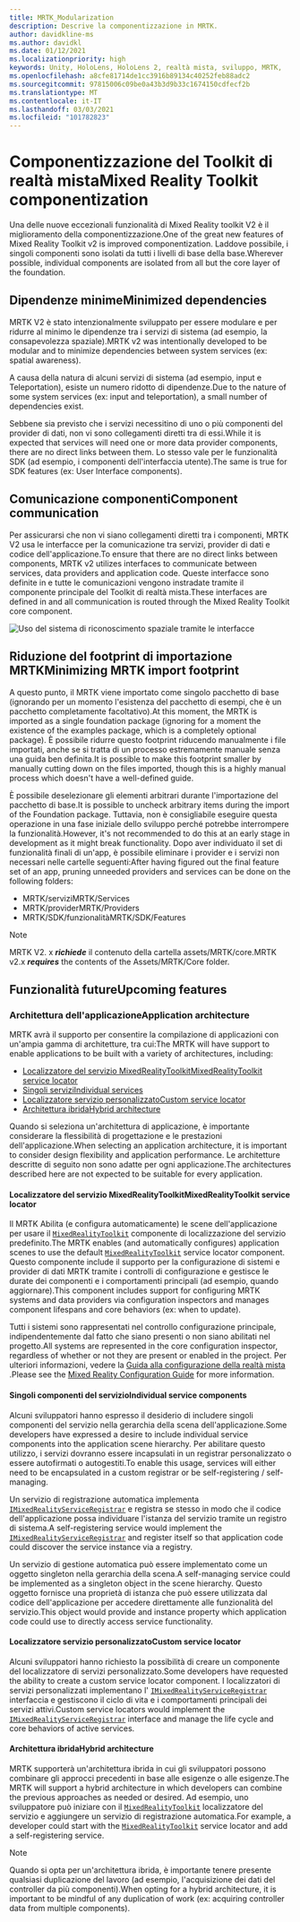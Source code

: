 ```yaml
---
title: MRTK_Modularization
description: Descrive la componentizzazione in MRTK.
author: davidkline-ms
ms.author: davidkl
ms.date: 01/12/2021
ms.localizationpriority: high
keywords: Unity, HoloLens, HoloLens 2, realtà mista, sviluppo, MRTK,
ms.openlocfilehash: a8cfe81714de1cc3916b89134c40252feb88adc2
ms.sourcegitcommit: 97815006c09be0a43b3d9b33c1674150cdfecf2b
ms.translationtype: MT
ms.contentlocale: it-IT
ms.lasthandoff: 03/03/2021
ms.locfileid: "101782823"
---
```

# <a name="mixed-reality-toolkit-componentization"></a><span data-ttu-id="8de23-104">Componentizzazione del Toolkit di realtà mista</span><span class="sxs-lookup"><span data-stu-id="8de23-104">Mixed Reality Toolkit componentization</span></span>

<span data-ttu-id="8de23-105">Una delle nuove eccezionali funzionalità di Mixed Reality toolkit V2 è il miglioramento della componentizzazione.</span><span class="sxs-lookup"><span data-stu-id="8de23-105">One of the great new features of Mixed Reality Toolkit v2 is improved componentization.</span></span> <span data-ttu-id="8de23-106">Laddove possibile, i singoli componenti sono isolati da tutti i livelli di base della base.</span><span class="sxs-lookup"><span data-stu-id="8de23-106">Wherever possible, individual components are isolated from all but the core layer of the foundation.</span></span>

## <a name="minimized-dependencies"></a><span data-ttu-id="8de23-107">Dipendenze minime</span><span class="sxs-lookup"><span data-stu-id="8de23-107">Minimized dependencies</span></span>

<span data-ttu-id="8de23-108">MRTK V2 è stato intenzionalmente sviluppato per essere modulare e per ridurre al minimo le dipendenze tra i servizi di sistema (ad esempio, la consapevolezza spaziale).</span><span class="sxs-lookup"><span data-stu-id="8de23-108">MRTK v2 was intentionally developed to be modular and to minimize dependencies between system services (ex: spatial awareness).</span></span>

<span data-ttu-id="8de23-109">A causa della natura di alcuni servizi di sistema (ad esempio, input e Teleportation), esiste un numero ridotto di dipendenze.</span><span class="sxs-lookup"><span data-stu-id="8de23-109">Due to the nature of some system services (ex: input and teleportation), a small number of dependencies exist.</span></span>

<span data-ttu-id="8de23-110">Sebbene sia previsto che i servizi necessitino di uno o più componenti del provider di dati, non vi sono collegamenti diretti tra di essi.</span><span class="sxs-lookup"><span data-stu-id="8de23-110">While it is expected that services will need one or more data provider components, there are no direct links between them.</span></span> <span data-ttu-id="8de23-111">Lo stesso vale per le funzionalità SDK (ad esempio, i componenti dell'interfaccia utente).</span><span class="sxs-lookup"><span data-stu-id="8de23-111">The same is true for SDK features (ex: User Interface components).</span></span>

## <a name="component-communication"></a><span data-ttu-id="8de23-112">Comunicazione componenti</span><span class="sxs-lookup"><span data-stu-id="8de23-112">Component communication</span></span>

<span data-ttu-id="8de23-113">Per assicurarsi che non vi siano collegamenti diretti tra i componenti, MRTK V2 usa le interfacce per la comunicazione tra servizi, provider di dati e codice dell'applicazione.</span><span class="sxs-lookup"><span data-stu-id="8de23-113">To ensure that there are no direct links between components, MRTK v2 utilizes interfaces to communicate between services, data providers and application code.</span></span> <span data-ttu-id="8de23-114">Queste interfacce sono definite in e tutte le comunicazioni vengono instradate tramite il componente principale del Toolkit di realtà mista.</span><span class="sxs-lookup"><span data-stu-id="8de23-114">These interfaces are defined in and all communication is routed through the Mixed Reality Toolkit core component.</span></span>

![Uso del sistema di riconoscimento spaziale tramite le interfacce](../features/Images/Packaging/AccessingViaInterfaces.png)

## <a name="minimizing-mrtk-import-footprint"></a><span data-ttu-id="8de23-116">Riduzione del footprint di importazione MRTK</span><span class="sxs-lookup"><span data-stu-id="8de23-116">Minimizing MRTK import footprint</span></span>

<span data-ttu-id="8de23-117">A questo punto, il MRTK viene importato come singolo pacchetto di base (ignorando per un momento l'esistenza del pacchetto di esempi, che è un pacchetto completamente facoltativo).</span><span class="sxs-lookup"><span data-stu-id="8de23-117">At this moment, the MRTK is imported as a single foundation package (ignoring for a moment the existence of the examples package, which is a completely optional package).</span></span> <span data-ttu-id="8de23-118">È possibile ridurre questo footprint riducendo manualmente i file importati, anche se si tratta di un processo estremamente manuale senza una guida ben definita.</span><span class="sxs-lookup"><span data-stu-id="8de23-118">It is possible to make this footprint smaller by manually cutting down on the files imported, though this is a highly manual process which doesn't have a well-defined guide.</span></span>

<span data-ttu-id="8de23-119">È possibile deselezionare gli elementi arbitrari durante l'importazione del pacchetto di base.</span><span class="sxs-lookup"><span data-stu-id="8de23-119">It is possible to uncheck arbitrary items during the import of the Foundation package.</span></span> <span data-ttu-id="8de23-120">Tuttavia, non è consigliabile eseguire questa operazione in una fase iniziale dello sviluppo perché potrebbe interrompere la funzionalità.</span><span class="sxs-lookup"><span data-stu-id="8de23-120">However, it's not recommended to do this at an early stage in development as it might break functionality.</span></span> <span data-ttu-id="8de23-121">Dopo aver individuato il set di funzionalità finali di un'app, è possibile eliminare i provider e i servizi non necessari nelle cartelle seguenti:</span><span class="sxs-lookup"><span data-stu-id="8de23-121">After having figured out the final feature set of an app, pruning unneeded providers and services can be done on the following folders:</span></span>

- <span data-ttu-id="8de23-122">MRTK/servizi</span><span class="sxs-lookup"><span data-stu-id="8de23-122">MRTK/Services</span></span>
- <span data-ttu-id="8de23-123">MRTK/provider</span><span class="sxs-lookup"><span data-stu-id="8de23-123">MRTK/Providers</span></span>
- <span data-ttu-id="8de23-124">MRTK/SDK/funzionalità</span><span class="sxs-lookup"><span data-stu-id="8de23-124">MRTK/SDK/Features</span></span>

> [!NOTE]
> <span data-ttu-id="8de23-125">MRTK V2. x **_richiede_** il contenuto della cartella assets/MRTK/core.</span><span class="sxs-lookup"><span data-stu-id="8de23-125">MRTK v2.x **_requires_** the contents of the Assets/MRTK/Core folder.</span></span>

## <a name="upcoming-features"></a><span data-ttu-id="8de23-126">Funzionalità future</span><span class="sxs-lookup"><span data-stu-id="8de23-126">Upcoming features</span></span>

### <a name="application-architecture"></a><span data-ttu-id="8de23-127">Architettura dell'applicazione</span><span class="sxs-lookup"><span data-stu-id="8de23-127">Application architecture</span></span>

<span data-ttu-id="8de23-128">MRTK avrà il supporto per consentire la compilazione di applicazioni con un'ampia gamma di architetture, tra cui:</span><span class="sxs-lookup"><span data-stu-id="8de23-128">The MRTK will have support to enable applications to be built with a variety of architectures, including:</span></span>

- [<span data-ttu-id="8de23-129">Localizzatore del servizio MixedRealityToolkit</span><span class="sxs-lookup"><span data-stu-id="8de23-129">MixedRealityToolkit service locator</span></span>](#mixedrealitytoolkit-service-locator)
- [<span data-ttu-id="8de23-130">Singoli servizi</span><span class="sxs-lookup"><span data-stu-id="8de23-130">Individual services</span></span>](#individual-service-components)
- [<span data-ttu-id="8de23-131">Localizzatore servizio personalizzato</span><span class="sxs-lookup"><span data-stu-id="8de23-131">Custom service locator</span></span>](#custom-service-locator)
- [<span data-ttu-id="8de23-132">Architettura ibrida</span><span class="sxs-lookup"><span data-stu-id="8de23-132">Hybrid architecture</span></span>](#hybrid-architecture)

<span data-ttu-id="8de23-133">Quando si seleziona un'architettura di applicazione, è importante considerare la flessibilità di progettazione e le prestazioni dell'applicazione.</span><span class="sxs-lookup"><span data-stu-id="8de23-133">When selecting an application architecture, it is important to consider design flexibility and application performance.</span></span> <span data-ttu-id="8de23-134">Le architetture descritte di seguito non sono adatte per ogni applicazione.</span><span class="sxs-lookup"><span data-stu-id="8de23-134">The architectures described here are not expected to be suitable for every application.</span></span>

#### <a name="mixedrealitytoolkit-service-locator"></a><span data-ttu-id="8de23-135">Localizzatore del servizio MixedRealityToolkit</span><span class="sxs-lookup"><span data-stu-id="8de23-135">MixedRealityToolkit service locator</span></span>

<span data-ttu-id="8de23-136">Il MRTK Abilita (e configura automaticamente) le scene dell'applicazione per usare il [`MixedRealityToolkit`](xref:Microsoft.MixedReality.Toolkit.MixedRealityToolkit) componente di localizzazione del servizio predefinito.</span><span class="sxs-lookup"><span data-stu-id="8de23-136">The MRTK enables (and automatically configures) application scenes to use the default [`MixedRealityToolkit`](xref:Microsoft.MixedReality.Toolkit.MixedRealityToolkit) service locator component.</span></span> <span data-ttu-id="8de23-137">Questo componente include il supporto per la configurazione di sistemi e provider di dati MRTK tramite i controlli di configurazione e gestisce le durate dei componenti e i comportamenti principali (ad esempio, quando aggiornare).</span><span class="sxs-lookup"><span data-stu-id="8de23-137">This component includes support for configuring MRTK systems and data providers via configuration inspectors and manages component lifespans and core behaviors (ex: when to update).</span></span>

<span data-ttu-id="8de23-138">Tutti i sistemi sono rappresentati nel controllo configurazione principale, indipendentemente dal fatto che siano presenti o non siano abilitati nel progetto.</span><span class="sxs-lookup"><span data-stu-id="8de23-138">All systems are represented in the core configuration inspector, regardless of whether or not they are present or enabled in the project.</span></span> <span data-ttu-id="8de23-139">Per ulteriori informazioni, vedere la [Guida alla configurazione della realtà mista](../out-of-scope/MixedRealityConfigurationGuide.md) .</span><span class="sxs-lookup"><span data-stu-id="8de23-139">Please see the [Mixed Reality Configuration Guide](../out-of-scope/MixedRealityConfigurationGuide.md) for more information.</span></span>

#### <a name="individual-service-components"></a><span data-ttu-id="8de23-140">Singoli componenti del servizio</span><span class="sxs-lookup"><span data-stu-id="8de23-140">Individual service components</span></span>

<span data-ttu-id="8de23-141">Alcuni sviluppatori hanno espresso il desiderio di includere singoli componenti del servizio nella gerarchia della scena dell'applicazione.</span><span class="sxs-lookup"><span data-stu-id="8de23-141">Some developers have expressed a desire to include individual service components into the application scene hierarchy.</span></span> <span data-ttu-id="8de23-142">Per abilitare questo utilizzo, i servizi dovranno essere incapsulati in un registrar personalizzato o essere autofirmati o autogestiti.</span><span class="sxs-lookup"><span data-stu-id="8de23-142">To enable this usage, services will either need to be encapsulated in a custom registrar or be self-registering / self-managing.</span></span>

<span data-ttu-id="8de23-143">Un servizio di registrazione automatica implementa [`IMixedRealityServiceRegistrar`](xref:Microsoft.MixedReality.Toolkit.IMixedRealityServiceRegistrar) e registra se stesso in modo che il codice dell'applicazione possa individuare l'istanza del servizio tramite un registro di sistema.</span><span class="sxs-lookup"><span data-stu-id="8de23-143">A self-registering service would implement the [`IMixedRealityServiceRegistrar`](xref:Microsoft.MixedReality.Toolkit.IMixedRealityServiceRegistrar) and register itself so that application code could discover the service instance via a registry.</span></span>

<span data-ttu-id="8de23-144">Un servizio di gestione automatica può essere implementato come un oggetto singleton nella gerarchia della scena.</span><span class="sxs-lookup"><span data-stu-id="8de23-144">A self-managing service could be implemented as a singleton object in the scene hierarchy.</span></span> <span data-ttu-id="8de23-145">Questo oggetto fornisce una proprietà di istanza che può essere utilizzata dal codice dell'applicazione per accedere direttamente alle funzionalità del servizio.</span><span class="sxs-lookup"><span data-stu-id="8de23-145">This object would provide and instance property which application code could use to directly access service functionality.</span></span>

#### <a name="custom-service-locator"></a><span data-ttu-id="8de23-146">Localizzatore servizio personalizzato</span><span class="sxs-lookup"><span data-stu-id="8de23-146">Custom service locator</span></span>

<span data-ttu-id="8de23-147">Alcuni sviluppatori hanno richiesto la possibilità di creare un componente del localizzatore di servizi personalizzato.</span><span class="sxs-lookup"><span data-stu-id="8de23-147">Some developers have requested the ability to create a custom service locator component.</span></span> <span data-ttu-id="8de23-148">I localizzatori di servizi personalizzati implementano l' [`IMixedRealityServiceRegistrar`](xref:Microsoft.MixedReality.Toolkit.IMixedRealityServiceRegistrar) interfaccia e gestiscono il ciclo di vita e i comportamenti principali dei servizi attivi.</span><span class="sxs-lookup"><span data-stu-id="8de23-148">Custom service locators would implement the [`IMixedRealityServiceRegistrar`](xref:Microsoft.MixedReality.Toolkit.IMixedRealityServiceRegistrar) interface and manage the life cycle and core behaviors of active services.</span></span>

#### <a name="hybrid-architecture"></a><span data-ttu-id="8de23-149">Architettura ibrida</span><span class="sxs-lookup"><span data-stu-id="8de23-149">Hybrid architecture</span></span>

<span data-ttu-id="8de23-150">MRTK supporterà un'architettura ibrida in cui gli sviluppatori possono combinare gli approcci precedenti in base alle esigenze o alle esigenze.</span><span class="sxs-lookup"><span data-stu-id="8de23-150">The MRTK will support a hybrid architecture in which developers can combine the previous approaches as needed or desired.</span></span> <span data-ttu-id="8de23-151">Ad esempio, uno sviluppatore può iniziare con il [`MixedRealityToolkit`](xref:Microsoft.MixedReality.Toolkit.MixedRealityToolkit) localizzatore del servizio e aggiungere un servizio di registrazione automatica.</span><span class="sxs-lookup"><span data-stu-id="8de23-151">For example, a developer could start with the [`MixedRealityToolkit`](xref:Microsoft.MixedReality.Toolkit.MixedRealityToolkit) service locator and add a self-registering service.</span></span>

> [!NOTE]
> <span data-ttu-id="8de23-152">Quando si opta per un'architettura ibrida, è importante tenere presente qualsiasi duplicazione del lavoro (ad esempio, l'acquisizione dei dati del controller da più componenti).</span><span class="sxs-lookup"><span data-stu-id="8de23-152">When opting for a hybrid architecture, it is important to be mindful of any duplication of work (ex: acquiring controller data from multiple components).</span></span>
